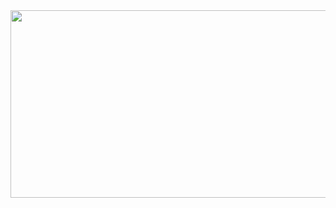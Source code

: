 <img src="https://github.com/NemesioFVF/Projeto-da-Semana-Quatro/blob/main/Projeto%20da%20Semana%20Quatro%20(Nem%C3%A9sioF)/img/p4gif.gif?raw=true" width="620" height="300" />
